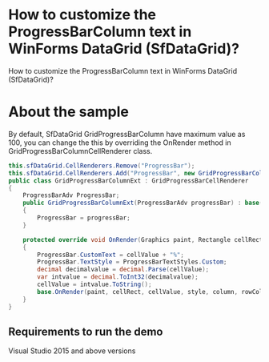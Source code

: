 # How to customize the ProgressBarColumn text in WinForms DataGrid (SfDataGrid)?

How to customize the ProgressBarColumn text in WinForms DataGrid (SfDataGrid)?

# About the sample

By default, SfDataGrid GridProgressBarColumn have maximum value as 100, you can change the this by overriding the OnRender method in GridProgressBarColumnCellRenderer class.
```c#
this.sfDataGrid.CellRenderers.Remove("ProgressBar");
this.sfDataGrid.CellRenderers.Add("ProgressBar", new GridProgressBarColumnExt(new ProgressBarAdv()));
public class GridProgressBarColumnExt : GridProgressBarCellRenderer
{
    ProgressBarAdv ProgressBar;
    public GridProgressBarColumnExt(ProgressBarAdv progressBar) : base(progressBar)
    {
        ProgressBar = progressBar;
    }

    protected override void OnRender(Graphics paint, Rectangle cellRect, string cellValue, CellStyleInfo style, DataColumnBase column, RowColumnIndex rowColumnIndex)
    {
        ProgressBar.CustomText = cellValue + "%";
        ProgressBar.TextStyle = ProgressBarTextStyles.Custom;
        decimal decimalvalue = decimal.Parse(cellValue);
        var intvalue = decimal.ToInt32(decimalvalue);
        cellValue = intvalue.ToString();
        base.OnRender(paint, cellRect, cellValue, style, column, rowColumnIndex);
    }
}

```
## Requirements to run the demo
 Visual Studio 2015 and above versions
